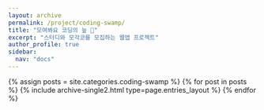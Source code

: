 ```yaml
---
layout: archive
permalink: /project/coding-swamp/
title: "모여봐요 코딩의 늪 🐊"
excerpt: "스터디와 모각코를 모집하는 웹앱 프로젝트"
author_profile: true
sidebar:
  nav: "docs"
---
```


{% assign posts = site.categories.coding-swamp %}
{% for post in posts %} {% include archive-single2.html type=page.entries_layout %} {% endfor %}
